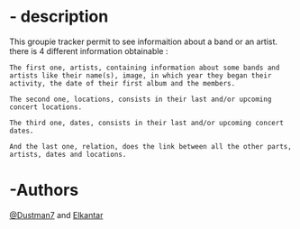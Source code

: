 # - description
This groupie tracker permit to see informaition about a band or an artist.
  there is 4 different information obtainable :

    The first one, artists, containing information about some bands and artists like their name(s), image, in which year they began their activity, the date of their first album and the members.

    The second one, locations, consists in their last and/or upcoming concert locations.

    The third one, dates, consists in their last and/or upcoming concert dates.

    And the last one, relation, does the link between all the other parts, artists, dates and locations.

# -Authors
[@Dustman7](https://github.com/Dustman7) and [Elkantar](https://github.com/Elkantar)
